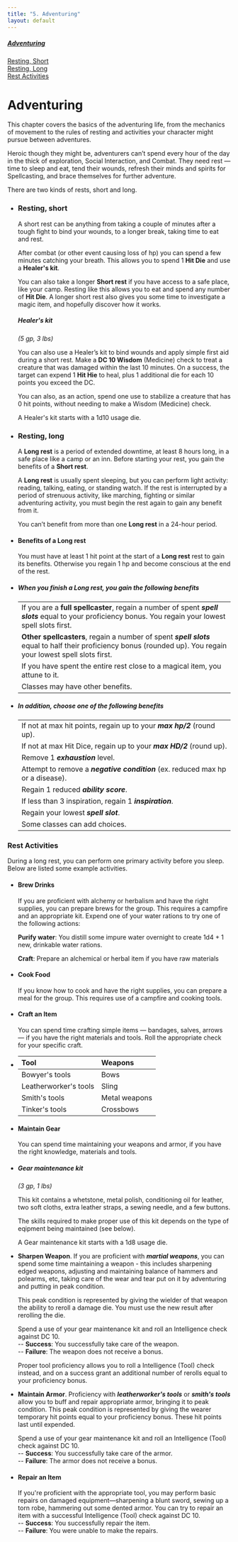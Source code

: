 ```yaml
---
title: "5. Adventuring"
layout: default
---
```


<div class="toc">

##### <a href="#internal-adventuring">Adventuring</a>
<a href="#internal-RestingShort">Resting, Short</a><br/>
<a href="#internal-RestingLong">Resting, Long</a><br/>
<a href="#internal-RestActivities">Rest Activities</a><br/>

</div>


# <a class="internal-link" name="internal-adventuring">Adventuring</a>

This chapter covers the basics of the adventuring life, from the mechanics of movement to the rules of resting and activities your character might pursue between adventures.

Heroic though they might be, adventurers can’t spend every hour of the day in the thick of exploration, Social Interaction, and Combat. They need rest — time to sleep and eat, tend their wounds, refresh their minds and spirits for Spellcasting, and brace themselves for further adventure.

There are two kinds of rests, short and long.

<div class="columnsthree">

- ### <a class="internal-link" name="internal-RestingShort">Resting, short</a>

  A short rest can be anything from taking a couple of minutes after a tough fight to bind your wounds, to a longer break, taking time to eat and rest.

  After combat (or other event causing loss of hp) you can spend a few minutes catching your breath. This allows you to spend 1 **Hit Die** and use a **Healer's kit**.

  You can also take a longer **Short rest** if you have access to a safe place, like your camp. Resting like this allows you to eat and spend any number of **Hit Die**. A longer short rest also gives you some time to investigate a magic item, and hopefully discover how it works.

  <div class="descriptive" markdown="1">

  ##### Healer's kit
  *(5 gp, 3 lbs)*

  You can also use a Healer’s kit to bind wounds and apply simple first aid during a short rest. Make a **DC 10 Wisdom** (Medicine) check to treat a creature that was damaged within the last 10 minutes. On a success, the target can expend 1 **Hit Hie** to heal, plus 1 additional die for each 10 points you exceed the DC.

  You can also, as an action, spend one use to stabilize a creature that has 0 hit points, without needing to make a Wisdom (Medicine) check.

  A Healer's kit starts with a 1d10 usage die.

  </div>

- ### <a class="internal-link" name="internal-RestingLong">Resting, long</a>

  A **Long rest** is a period of extended downtime, at least 8 hours long, in a safe place like a camp or an inn. Before starting your rest, you gain the benefits of a **Short rest**.

  A **Long rest** is usually spent sleeping, but you can perform light activity: reading, talking, eating, or standing watch. If the rest is interrupted by a period of strenuous activity, like marching, fighting or similar adventuring activity, you must begin the rest again to gain any benefit from it.

  You can’t benefit from more than one **Long rest** in a 24-hour period.

- #### Benefits of a Long rest
  You must have at least 1 hit point at the start of a **Long rest** rest to gain its benefits. Otherwise you regain 1 hp and become conscious at the end of the rest.

- <div class="block classTable frame" markdown="1">

  ##### When you finish a <b>Long rest</b>, you gain the following benefits

  |   |
  |:- |
  | If you are a **full spellcaster**, regain a number of spent ***spell slots*** equal to your proficiency bonus. You regain your lowest spell slots first.
  | **Other spellcasters**, regain a number of spent ***spell slots*** equal to half their proficiency bonus (rounded up). You regain your lowest spell slots first.
  | If you have spent the entire rest close to a magical item, you attune to it.
  | Classes may have other benefits.

  </div>

- <div class="block classTable frame" markdown="1">

  ##### In addition, choose <i><b>one</b></i> of the following benefits

  |   |
  |:- |
  | If not at max hit points, regain up to your ***max hp/2*** (round up).
  | If not at max Hit Dice, regain up to your ***max HD/2*** (round up).
  | Remove 1 ***exhaustion*** level.
  | Attempt to remove a ***negative condition*** (ex. reduced max hp or a disease).
  | Regain 1 reduced ***ability score***.
  | If less than 3 inspiration, regain 1 ***inspiration***.
  | Regain your lowest ***spell slot***.
  | Some classes can add choices.

  </div>

</div>

### <a class="internal-link" name="internal-RestActivities">Rest Activities</a>

During a long rest, you can perform one primary activity before you sleep. Below are listed some example activities.

<div class="columnsthree">

- #### Brew Drinks
  If you are proficient with alchemy or herbalism and have the right supplies, you can prepare brews for the group. This requires a campfire and an appropriate kit. Expend one of your water rations to try one of the following actions:

  **Purify water**: You distill some impure water overnight to create 1d4 + 1 new, drinkable water rations.

  **Craft**: Prepare an alchemical or herbal item if you have raw materials

- #### Cook Food
  If you know how to cook and have the right supplies, you can prepare a meal for the group. This requires use of a campfire and cooking tools.

- #### Craft an Item
  You can spend time crafting simple items — bandages, salves, arrows — if you have the right materials and tools. Roll the appropriate check for your specific craft.

- <div class="block classTable frame" markdown="1">

  | Tool | Weapons |
  | :--- | :------ |
  | Bowyer's tools | Bows
  | Leatherworker's tools | Sling
  | Smith's tools | Metal weapons
  | Tinker's tools | Crossbows

  </div>

- #### Maintain Gear
  You can spend time maintaining your weapons and armor, if you have the right knowledge, materials and tools.

- <div class="descriptive" markdown="1">

  ##### Gear maintenance kit
  *(3 gp, 1 lbs)*

  This kit contains a whetstone, metal polish, conditioning oil for leather, two soft cloths, extra leather straps, a sewing needle, and a few buttons.

  The skills required to make proper use of this kit depends on the type of eqipment being maintained (see below).

  A Gear maintenance kit starts with a 1d8 usage die.

  </div>


- **Sharpen Weapon**. If you are proficient with ***martial weapons***, you can spend some time maintaining a weapon - this includes sharpening edged weapons, adjusting and maintaining balance of hammers and polearms, etc, taking care of the wear and tear put on it by adventuring and putting in peak condition.

  This peak condition is represented by giving the wielder of that weapon the ability to reroll a damage die. You must use the new result after rerolling the die.

  Spend a use of your gear maintenance kit and roll an Intelligence check against DC 10.<br/>
  -- **Success**: You successfully take care of the weapon.<br/>
  -- **Failure**: The weapon does not receive a bonus.

  Proper tool proficiency allows you to roll a Intelligence (Tool) check instead, and on a success grant an additional number of rerolls equal to your proficiency bonus.

- **Maintain Armor**. Proficiency with ***leatherworker's tools*** or ***smith's tools*** allow you to buff and repair appropriate armor, bringing it to peak condition. This peak condition is represented by giving the wearer temporary hit points equal to your proficiency bonus. These hit points last until expended.

  Spend a use of your gear maintenance kit and roll an Intelligence (Tool) check against DC 10.<br/>
  -- **Success**: You successfully take care of the armor.<br/>
  -- **Failure**: The armor does not receive a bonus.

- #### Repair an Item
  If you're proficient with the appropriate tool, you may perform basic repairs on damaged equipment—sharpening a blunt sword, sewing up a torn robe, hammering out some dented armor. You can try to repair an item with a successful Intelligence (Tool) check against DC 10.<br/>
  -- **Success**: You successfully repair the item.<br/>
  -- **Failure**: You were unable to make the repairs.

</div>
